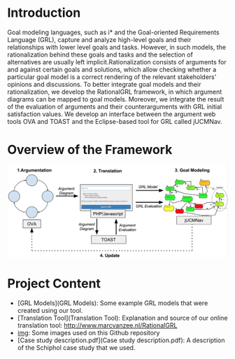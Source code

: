 # Introduction
Goal modeling languages, such as i* and the Goal-oriented Requirements Language (GRL), capture and analyze high-level goals and their relationships with lower level goals and tasks. However, in such models, the rationalization behind these goals and tasks and the selection of alternatives are usually left implicit.Rationalization consists of arguments for and against certain goals and solutions, which allow checking whether a particular goal model is a correct rendering of the relevant stakeholders' opinions and discussions. To better integrate goal models and their rationalization, we develop the RationalGRL framework, in which argument diagrams can be mapped to goal models. Moreover, we integrate the result of the evaluation of arguments and their counterarguments with GRL initial satisfaction values. We develop an interface between the argument web tools OVA and TOAST and the Eclipse-based tool for GRL called jUCMNav. 

# Overview of the Framework
![Overview of the Framework](img/RationalGRL.png)

# Project Content

* [GRL Models](GRL Models): Some example GRL models that were created using our tool.
* [Translation Tool](Translation Tool): Explanation and source of our online translation tool: http://www.marcvanzee.nl/RationalGRL
* [img](img): Some images used on this Github repository
* [Case study description.pdf](Case study description.pdf): A description of the Schiphol case study that we used.

